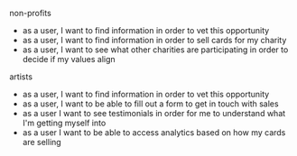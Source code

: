 non-profits

- as a user, I want to find information in order to vet this opportunity
- as a user, I want to find information in order to sell cards for my charity
- as a user, I want to see what other charities are participating in order to decide if my values align


artists

- as a user, I want to find information in order to vet this opportunity
- as a user, I want to be able to fill out a form to get in touch with sales
- as a user I want to see testimonials in order for me to understand what I'm getting myself into
- as a user I want to be able to access analytics based on how my cards are selling
